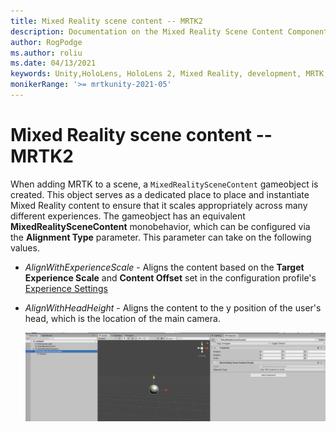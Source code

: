 ```yaml
---
title: Mixed Reality scene content -- MRTK2
description: Documentation on the Mixed Reality Scene Content Component
author: RogPodge
ms.author: roliu
ms.date: 04/13/2021
keywords: Unity,HoloLens, HoloLens 2, Mixed Reality, development, MRTK,
monikerRange: '>= mrtkunity-2021-05'
---
```


# Mixed Reality scene content -- MRTK2

When adding MRTK to a scene, a `MixedRealitySceneContent` gameobject is created. This object serves as a dedicated place to place and instantiate Mixed Reality content to ensure that it scales
appropriately across many different experiences. The gameobject has an equivalent **MixedRealitySceneContent** monobehavior, which can be configured via the **Alignment Type** parameter. This 
parameter can take on the following values.

* *AlignWithExperienceScale* - Aligns the content based on the **Target Experience Scale** and **Content Offset** set in the configuration profile's [Experience Settings](experience-settings.md)
* *AlignWithHeadHeight* - Aligns the content to the y position of the user's head, which is the location of the main camera.


  ![Mixed Reality Scene Content Object created in Editor](../images/experience-settings/MixedRealitySceneContent.png)
